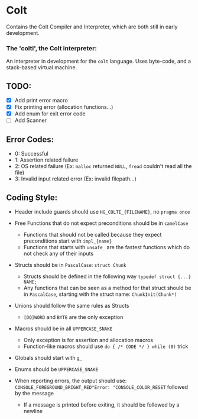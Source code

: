 # Colt
Contains the Colt Compiler and Interpreter, which are both still in early development.
### The 'colti', the Colt interpreter:
An interpreter in development for the `colt` language.
Uses byte-code, and a stack-based virtual machine.

## TODO:
- [X] Add print error macro
- [X] Fix printing error (allocation functions...)
- [X] Add enum for exit error code
- [ ] Add Scanner

## Error Codes:
- 0: Successful
- 1: Assertion related failure
- 2: OS related failure (Ex: `malloc` returned `NULL`, `fread` couldn't read all the file)
- 3: Invalid input related error (Ex: invalid filepath...)

## Coding Style:
- Header include guards should use `HG_COLTI_{FILENAME}`, no `pragma once`

- Free Functions that do not expect preconditions should be in `camelCase`
  - Functions that should not be called because they expect preconditions start with `impl_{name}`
  - Functions that starts with `unsafe_` are the fastest functions which do not check any of their inputs

- Structs should be in `PascalCase`: `struct Chunk`
  - Structs should be defined in the following way `typedef struct {...} NAME;`
  - Any functions that can be seen as a method for that struct should be in `PascalCase`, starting with the struct name: `ChunkInit(Chunk*)`

- Unions should follow the same rules as Structs
  - `[DQ]WORD` and `BYTE` are the only exception

- Macros should be in all `UPPERCASE_SNAKE`
  - Only exception is for assertion and allocation macros
  - Function-like macros should use `do { /* CODE */ } while (0)` trick

- Globals should start with `g_`

- Enums should be `UPPERCASE_SNAKE`

- When reporting errors, the output should use: `CONSOLE_FOREGROUND_BRIGHT_RED"Error: "CONSOLE_COLOR_RESET` followed by the message
  - If a message is printed before exiting, it should be followed by a newline